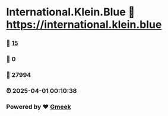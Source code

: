 # International.Klein.Blue :link: https://international.klein.blue 
### :page_facing_up: [15](https://international.klein.blue/tag.html) 
### :speech_balloon: 0 
### :hibiscus: 27994 
### :alarm_clock: 2025-04-01 00:10:38 
### Powered by :heart: [Gmeek](https://github.com/Meekdai/Gmeek)
